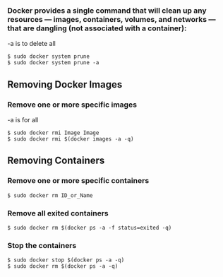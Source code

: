 ### Docker provides a single command that will clean up any resources — images, containers, volumes, and networks — that are dangling (not associated with a container): ###

-a is to delete all 

```
$ sudo docker system prune
$ sudo docker system prune -a 
```

## Removing Docker Images 
### Remove one or more specific images
-a is for all

``` 
$ sudo docker rmi Image Image
$ sudo docker rmi $(docker images -a -q)

```

## Removing Containers
### Remove one or more specific containers

```
$ sudo docker rm ID_or_Name

```

### Remove all exited containers
```
$ sudo docker rm $(docker ps -a -f status=exited -q)
```

### Stop the containers
```
$ sudo docker stop $(docker ps -a -q)
$ sudo docker rm $(docker ps -a -q)
```

